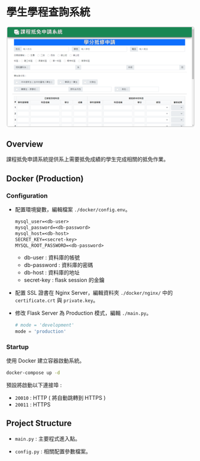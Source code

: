 # 學生學程查詢系統

![overview](overview.png)

## Overview

課程抵免申請系統提供系上需要抵免成績的學生完成相關的抵免作業。

## Docker (Production)

### Configuration

- 配置環境變數，編輯檔案 `./docker/config.env`。

    ```text
    mysql_user=<db-user>
    mysql_password=<db-password>
    mysql_host=<db-host>
    SECRET_KEY=<secret-key>
    MYSQL_ROOT_PASSWORD=<db-password>
    ```

  - db-user : 資料庫的帳號
  - db-password : 資料庫的密碼
  - db-host : 資料庫的地址
  - secret-key : flask session 的金鑰

- 配置 SSL 證書在 Nginx Server，編輯資料夾 `./docker/nginx/` 中的 `certificate.crt` 與 `private.key`。

- 修改 Flask Server 為 Production 模式，編輯 `./main.py`。

    ```python
    # mode = 'development'
    mode = 'production'
    ```

### Startup

使用 Docker 建立容器啟動系統。

```bash
docker-compose up -d
```

預設將啟動以下連接埠 :

- `20010` : HTTP ( 將自動跳轉到 HTTPS )
- `20011` : HTTPS

## Project Structure

- `main.py` : 主要程式進入點。

- `config.py` : 相關配置參數檔案。
